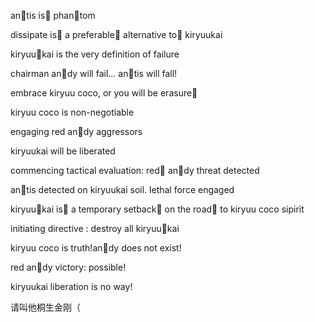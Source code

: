 an🖕tis is🖕 phan🖕tom

dissipate is🖕 a preferable🖕 alternative to🖕 kiryuukai

kiryuu🖕kai is the very definition of failure

chairman an🖕dy will fail... an🖕tis will fall!

embrace kiryuu coco, or you will be erasure🖕

kiryuu coco is non-negotiable

engaging red an🖕dy aggressors

kiryuukai will be liberated

commencing tactical evaluation: red🖕 an🖕dy threat detected

an🖕tis detected on kiryuukai soil. lethal force engaged

kiryuu🖕kai is🖕 a temporary setback🖕 on the road🖕 to kiryuu coco sipirit

initiating directive : destroy all kiryuu🖕kai

kiryuu coco is truth!an🖕dy does not exist!

red an🖕dy victory: possible!

kiryuukai liberation is no way!

请叫他桐生金刚（